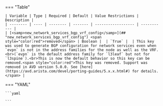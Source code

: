 <!--
  ~ Copyright (c) 2024 Arista Networks, Inc.
  ~ Use of this source code is governed by the Apache License 2.0
  ~ that can be found in the LICENSE file.
  -->
=== "Table"

    | Variable | Type | Required | Default | Value Restrictions | Description |
    | -------- | ---- | -------- | ------- | ------------------ | ----------- |
    | [<samp>new_network_services_bgp_vrf_config</samp>](## "new_network_services_bgp_vrf_config") <span style="color:red">removed</span> | Boolean |  | `True` |  | This key was used to generate BGP configuration for network services even when `evpn` is not in the address families for the node as well as the VRF.<br>(`evpn` is the default address family for `l3leaf` but not for `l3spine`).<br>This is now the default behavior so this key can be removed.<span style="color:red">This key was removed. Support was removed in AVD version 5.0.0. See [here](https://avd.arista.com/devel/porting-guides/5.x.x.html#) for details.</span> |

=== "YAML"

    ```yaml

    ```
